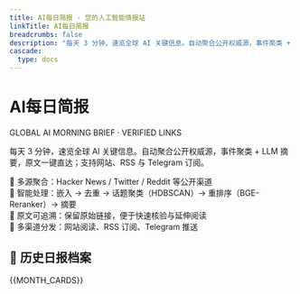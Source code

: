 ```yaml
---
title: AI每日简报 - 您的人工智能情报站
linkTitle: AI每日简报
breadcrumbs: false
description: "每天 3 分钟，速览全球 AI 关键信息。自动聚合公开权威源，事件聚类 + LLM 摘要，原文一键直达；支持网站、RSS 与 Telegram 订阅。"
cascade:
  type: docs
---
```


<div class="newspaper-masthead border-b-4 border-double border-gray-900 dark:border-gray-100 pb-8 mb-12">
  <div class="text-center">
    <h1 class="page-title text-5xl md:text-6xl font-bold mb-4 font-serif text-gray-900 dark:text-gray-100">
      AI每日简报
    </h1>
    <div class="sub-head-en text-lg md:text-xl text-gray-600 dark:text-gray-400 italic mb-3">
      GLOBAL AI MORNING BRIEF · VERIFIED LINKS
    </div>
    <p class="text-base md:text-lg text-gray-600 dark:text-gray-400 max-w-3xl mx-auto mb-6">
      每天 3 分钟，速览全球 AI 关键信息。自动聚合公开权威源，事件聚类 + LLM 摘要，原文一键直达；支持网站、RSS 与 Telegram 订阅。
    </p>
    <div class="max-w-4xl mx-auto">
      <div class="grid md:grid-cols-2 gap-4 text-sm text-gray-600 dark:text-gray-400">
        <div class="flex items-center justify-center">
          <span class="mr-2">📰</span>
          多源聚合：Hacker News / Twitter / Reddit 等公开渠道
        </div>
        <div class="flex items-center justify-center">
          <span class="mr-2">🧠</span>
          智能处理：嵌入 → 去重 → 话题聚类（HDBSCAN）→ 重排序（BGE-Reranker）→ 摘要
        </div>
        <div class="flex items-center justify-center">
          <span class="mr-2">🔗</span>
          原文可追溯：保留原始链接，便于快速核验与延伸阅读
        </div>
        <div class="flex items-center justify-center">
          <span class="mr-2">📡</span>
          多渠道分发：网站阅读、RSS 订阅、Telegram 推送
        </div>
      </div>
    </div>
  </div>
</div>

<div class="newspaper-archive hx-mt-12">
  <h2 class="section-title text-3xl font-bold mb-8 text-center font-serif border-b-2 border-gray-900 dark:border-gray-100 pb-4">
    📅 历史日报档案
  </h2>
  
  <div class="newspaper-grid grid gap-6 md:grid-cols-2 lg:grid-cols-3 xl:grid-cols-4">
    {{MONTH_CARDS}}
  </div>
</div>
